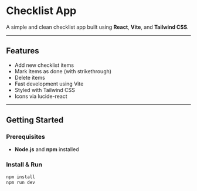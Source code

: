 # Checklist App

A simple and clean checklist app built using **React**, **Vite**, and **Tailwind CSS**.

---

## Features

- Add new checklist items
- Mark items as done (with strikethrough)
- Delete items
- Fast development using Vite
- Styled with Tailwind CSS
- Icons via lucide-react

---

## Getting Started

### Prerequisites

- **Node.js** and **npm** installed

### Install & Run

```bash
npm install
npm run dev
```
